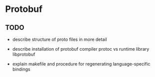# Protobuf

## TODO

- describe structure of proto files in more detail

- describe installation of protobuf compiler protoc vs runtime library libprotobuf

- explain makefile and procedure for regenerating language-specific bindings
